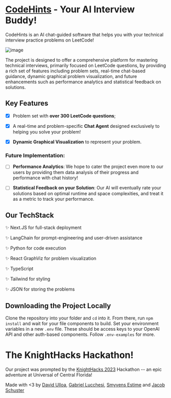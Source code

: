# [CodeHints](www.codehints.study) - Your AI Interview Buddy!

CodeHints is an AI chat-guided software that helps you with your technical interview practice problems on LeetCode!

![image](https://github.com/DavidUlloa6310/code-hints/assets/91924667/4871190e-2f25-4197-bba8-1b17a56e24d5)

The project is designed to offer a comprehensive platform for mastering technical interviews, primarily focused on LeetCode questions, by providing a rich set of features including problem sets, real-time chat-based guidance, dynamic graphical problem visualization, and future enhancements such as performance analytics and statistical feedback on solutions.

## Key Features
- [X] Problem set with **over 300 LeetCode questions**;

- [X] A real-time and problem-specific **Chat Agent** designed exclusively to helping you solve your problem!

- [X] **Dynamic Graphical Visualization** to represent your problem. 

### Future Implementation:

- [ ] **Performance Analytics**: We hope to cater the project even more to our users by providing them data analysis of their progress and performance with chat history!

- [ ] **Statistical Feedback on your Solution**: Our AI will eventually rate your solutions based on optimal runtime and space complexities, and treat it as a metric to track your performance.

## Our TechStack

✨ Next.JS for full-stack deployment

✨ LangChain for prompt-engineering and user-driven assistance

✨ Python for code execution

✨ React GraphViz for problem visualization 

✨ TypeScript

✨ Tailwind for styling

✨ JSON for storing the problems 


## Downloading the Project Locally
Clone the repository into your folder and `cd` into it. From there, run `npm install` and wait for your file components to build. Set your environment variables in a new `.env` file. These should be access keys to your OpenAI API and other auth-based components. Follow `.env-examples` for more.

# The KnightHacks Hackathon!
Our project was prompted by the [KnightHacks 2023](2023.knighthacks.org) Hackathon -- an epic adventure at Universal of Central Florida!

Made with <3 by [David Ulloa](https://github.com/DavidUlloa6310), [Gabriel Lucchesi](https://github.com/ghubnerr), [Smyvens Estime](https://github.com/styled-man) and [Jacob Schuster](https://github.com/jacob8765)


